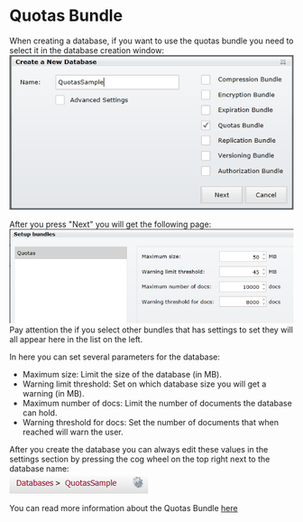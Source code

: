 # Quotas Bundle
When creating a database, if you want to use the quotas bundle you need to select it in the database creation window:  
![Tasks Fig 1](Images/studio_quotas_1.PNG)  

After you press "Next" you will get the following page:  
![Tasks Fig 2](Images/studio_quotas_2.PNG)  
Pay attention the if you select other bundles that has settings to set they will all appear here in the list on the left.  

In here you can set several parameters for the database:  
- Maximum size: Limit the size of the database (in MB).
- Warning limit threshold: Set on which database size you will get a warning (in MB).
- Maximum number of docs: Limit the number of documents the database can hold.
- Warning threshold for docs: Set the number of documents that when reached will warn the user.  

After you create the database you can always edit these values in the settings section by pressing the cog wheel on the top right next to the database name:  
![Tasks Fig 2](Images/studio_quotas_3.PNG)  

You can read more information about the Quotas Bundle [here](../../server/bundles/quotas?version=2.0)